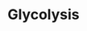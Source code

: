 ---
annotations:
- type: Pathway Ontology
  value: glycolysis pathway
- type: Pathway Ontology
  value: classic metabolic pathway
authors:
- Anwesha
- Sbohler
- AlexanderPico
description: This plant pathway represents the Glycolysis (cytosol). Glucose, originating
  from sucrose, and triose phosphates (originating from the Calvin cycle) enter the
  pathway to be converted into pyruvate. The series of reactions produced ATP and
  NADH.
last-edited: 2016-07-25
organisms:
- Populus trichocarpa
redirect_from:
- /index.php/Pathway:WP2862
- /instance/WP2862
schema-jsonld:
- '@context': https://schema.org/
  '@id': https://wikipathways.github.io/pathways/WP2862.html
  '@type': Dataset
  creator:
    '@type': Organization
    name: WikiPathways
  description: This plant pathway represents the Glycolysis (cytosol). Glucose, originating
    from sucrose, and triose phosphates (originating from the Calvin cycle) enter
    the pathway to be converted into pyruvate. The series of reactions produced ATP
    and NADH.
  keywords:
  - sucrose
  - glyceraldehyde 3-phosphate
  - malic acid
  - fructose-1,6-bisphosphate aldolase
  - glucose
  - phosphoenolpyruvic acid
  - DHAP
  - oxaloacetic acid
  - 2-phosphoglyceric acid
  - triose phosphate isomerase
  - fructose 1,6 Bisphosphate
  - 1,3-bisphosphoglycerate
  - fructose-6-phosphate
  - glyceraldehyde-3-phosphate dehydrogenase
  - NADP malic enzyme
  - 3-phosphoglyceric acid
  - pyruvate
  - fructose-1,6-bisphosphatase
  - glucose-6-phosphate
  license: CC0
  name: Glycolysis
seo: CreativeWork
title: Glycolysis
wpid: WP2862
---